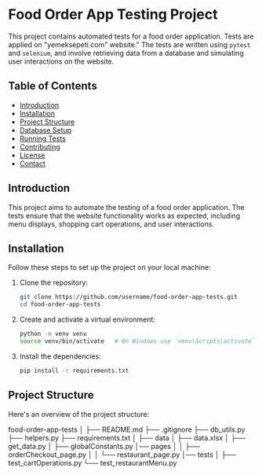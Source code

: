 # Food Order App Testing Project

This project contains automated tests for a food order application. Tests are applied on "yemeksepeti.com" website."
The tests are written using `pytest` and `selenium`, and involve retrieving data from a database and simulating user interactions on the website.

## Table of Contents

- [Introduction](#introduction)
- [Installation](#installation)
- [Project Structure](#project-structure)
- [Database Setup](#database-setup)
- [Running Tests](#running-tests)
- [Contributing](#contributing)
- [License](#license)
- [Contact](#contact)

## Introduction

This project aims to automate the testing of a food order application. The tests ensure that the website functionality works as expected, including menu displays, shopping cart operations, and user interactions.

## Installation

Follow these steps to set up the project on your local machine:

1. Clone the repository:
    ```bash
    git clone https://github.com/username/food-order-app-tests.git
    cd food-order-app-tests
    ```

2. Create and activate a virtual environment:
    ```bash
    python -m venv venv
    source venv/bin/activate   # On Windows use `venv\Scripts\activate`
    ```

3. Install the dependencies:
    ```bash
    pip install -r requirements.txt
    ```

## Project Structure

Here's an overview of the project structure:

food-order-app-tests
│
├── README.md
├── .gitignore
├── db_utils.py
├── helpers.py
├── requirements.txt
│
├── data
│ ├── data.xlsx
│ ├── get_data.py
│ ├── globalConstants.py
│── pages
│ │ ├── orderCheckout_page.py
│ │ └── restaurant_page.py
│── tests
│ ├── test_cartOperations.py
  └── test_restaurantMenu.py

